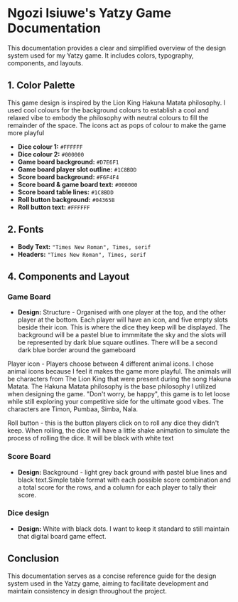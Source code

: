 # Ngozi Isiuwe's Yatzy Game Documentation

This documentation provides a clear and simplified overview of the design system used for my Yatzy game. It includes colors, typography, components, and layouts.

## **1. Color Palette**
This game design is inspired by the Lion King Hakuna Matata philosophy. I used cool colours for the background colours to establish a cool and relaxed vibe to embody the philosophy with neutral colours to fill the remainder of the space. The icons act as pops of colour to make the game more playful

- **Dice colour 1:** `#FFFFFF`
- **Dice colour 2:** `#000000`
- **Game board background:** `#D7E6F1`
- **Game board player slot outline:** `#1C8BDD`
- **Score board background:** `#F6F4F4`
- **Score board & game board text:** `#000000`
- **Score board table lines:** `#1C8BDD`
- **Roll button background:** `#04365B`
- **Roll button text:** `#FFFFFF`

## **2. Fonts**

- **Body Text:** `"Times New Roman", Times, serif`
- **Headers:** `"Times New Roman", Times, serif`

## **4. Components and Layout**
### Game Board
- **Design:** 
Structure - Organised with one player at the top, and the other player at the bottom. Each player will have an icon, and five empty slots beside their icon. This is where the dice they keep will be displayed. The background will be a pastel blue to immmitate the sky and the slots will be represented by dark blue square outlines. There will be a second dark blue border around the gameboard

Player icon - Players choose between 4 different animal icons. I chose animal icons because I feel it makes the game more playful. The animals will be characters from The Lion King that were present during the song Hakuna Matata. The Hakuna Matata philosophy is the base philosophy I utilized when designing the game. "Don't worry, be happy", this game is to let loose while still exploring your competitive side for the ultimate good vibes. The characters are Timon, Pumbaa, Simba, Nala.

Roll button - this is the button players click on to roll any dice they didn't keep. When rolling, the dice will have a little shake animation to simulate the process of rolling the dice. It will be black with white text

### Score Board
- **Design:** 
Background - light grey back ground with pastel blue lines and black text.Simple table format with each possible score combination and a total score for the rows, and a column for each player to tally their score.

### Dice design
- **Design:** White with black dots. I want to keep it standard to still maintain that digital board game effect. 

## **Conclusion**
This documentation serves as a concise reference guide for the design system used in the Yatzy game, aiming to facilitate development and maintain consistency in design throughout the project.
